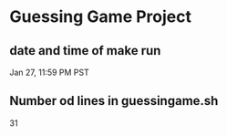 # Guessing Game Project
##  date and time of make run
Jan 27, 11:59 PM PST
## Number od lines in guessingame.sh
31
